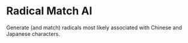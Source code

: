 # Radical Match AI
 Generate (and match) radicals most likely associated with Chinese and Japanese characters.
